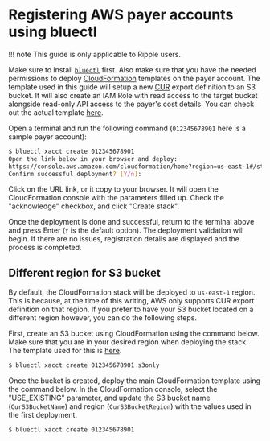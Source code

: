 # Registering AWS payer accounts using bluectl

!!! note
    This guide is only applicable to Ripple users.

Make sure to install [`bluectl`](https://alphauslabs.github.io/docs/blueapi/bluectl/) first. Also make sure that you have the needed permissions to deploy [CloudFormation](https://aws.amazon.com/cloudformation/) templates on the payer account. The template used in this guide will setup a new [CUR](https://docs.aws.amazon.com/cur/latest/userguide/what-is-cur.html) export definition to an S3 bucket. It will also create an IAM Role with read access to the target bucket alongside read-only API access to the payer's cost details. You can check out the actual template [here](https://alphaus-cloudformation-templates.s3.ap-northeast-1.amazonaws.com/alphauscurexportdef-v1.yml).

Open a terminal and run the following command (`012345678901` here is a sample payer account):

```sh
$ bluectl xacct create 012345678901
Open the link below in your browser and deploy:
https://console.aws.amazon.com/cloudformation/home?region=us-east-1#/stacks/...
Confirm successful deployment? [Y/n]: 
```

Click on the URL link, or it copy to your browser. It will open the CloudFormation console with the parameters filled up. Check the "acknowledge" checkbox, and click "Create stack".

Once the deployment is done and successful, return to the terminal above and press Enter (`Y` is the default option). The deployment validation will begin. If there are no issues, registration details are displayed and the process is completed.

## Different region for S3 bucket

By default, the CloudFormation stack will be deployed to `us-east-1` region. This is because, at the time of this writing, AWS only supports CUR export definition on that region. If you prefer to have your S3 bucket located on a different region however, you can do the following steps.

First, create an S3 bucket using CloudFormation using the command below. Make sure that you are in your desired region when deploying the stack. The template used for this is [here](https://alphaus-cloudformation-templates.s3.ap-northeast-1.amazonaws.com/alphauscurexportbucket-v1.yml).

```sh
$ bluectl xacct create 012345678901 s3only
```

Once the bucket is created, deploy the main CloudFormation template using the command below. In the CloudFormation console, select the "USE_EXISTING" parameter, and update the S3 bucket name (`CurS3BucketName`) and region (`CurS3BucketRegion`) with the values used in the first deployment.

```sh
$ bluectl xacct create 012345678901
```
